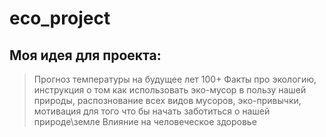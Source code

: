 # eco_project


## Моя идея для проекта:
> Прогноз температуры на будущее лет 100+
> Факты про экологию, инструкция о том как использовать эко-мусор в пользу нашей природы, распознование всех видов мусоров, эко-привычки, мотивация для того что бы начать заботиться о нашей природе\земле
> Влияние на человеческое здоровье
